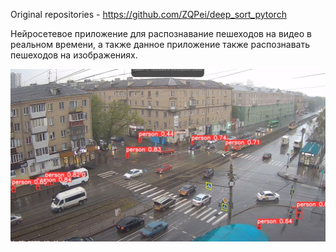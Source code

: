 Original repositories - https://github.com/ZQPei/deep_sort_pytorch

Нейросетевое приложение для распознавание пешеходов на видео в реальном времени, а также данное приложение также распознавать пешеходов на изображениях.

![Иллюстрация к проекту](https://github.com/MDI74/Detecting-and-tracking-pedestrians-on-real-time-video-with-YOLOv5/raw/master/Result.jpg)
